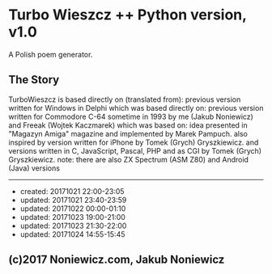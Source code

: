 # Turbo Wieszcz ++ Python version, v1.0

A Polish poem generator.

## The Story

TurboWieszcz is based directly on (translated from): previous version written for Windows in Delphi
which was based directly on: previous version written for Commodore C-64 sometime in 1993
by me (Jakub Noniewicz) and Freeak (Wojtek Kaczmarek)
which was based on:
idea presented in "Magazyn Amiga" magazine and implemented by Marek Pampuch.
also inspired by version written for iPhone by Tomek (Grych) Gryszkiewicz.
and versions written in C, JavaScript, Pascal, PHP and as CGI by Tomek (Grych) Gryszkiewicz.
note: there are also ZX Spectrum (ASM Z80) and Android (Java) versions

---

* created: 20171021 22:00-23:05
* updated: 20171021 23:40-23:59
* updated: 20171022 00:00-01:10
* updated: 20171023 19:00-21:00
* updated: 20171023 21:30-22:00
* updated: 20171024 14:55-15:45


## (c)2017 Noniewicz.com, Jakub Noniewicz

